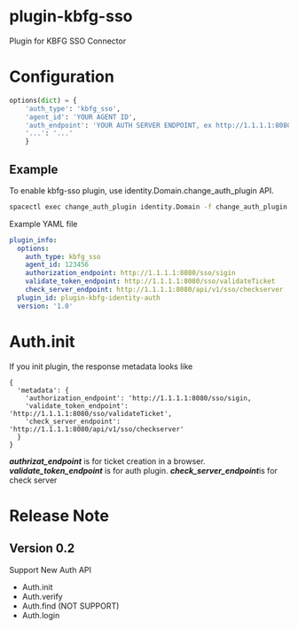 # plugin-kbfg-sso

Plugin for KBFG SSO Connector


# Configuration

~~~python
options(dict) = {
	'auth_type': 'kbfg_sso',
	'agent_id': 'YOUR AGENT ID',
	'auth_endpoint': 'YOUR AUTH SERVER ENDPOINT, ex http://1.1.1.1:8080'
	'...': '...'
	}

~~~


## Example

To enable kbfg-sso plugin,
use identity.Domain.change_auth_plugin API.


~~~bash
spacectl exec change_auth_plugin identity.Domain -f change_auth_plugin.yaml
~~~

Example YAML file

~~~yaml
plugin_info:
  options:
    auth_type: kbfg_sso
    agent_id: 123456
    authorization_endpoint: http://1.1.1.1:8080/sso/sigin
    validate_token_endpoint: http://1.1.1.1:8080/sso/validateTicket
    check_server_endpoint: http://1.1.1.1:8080/api/v1/sso/checkserver
  plugin_id: plugin-kbfg-identity-auth
  version: '1.0'
~~~

# Auth.init

If you init plugin, the response metadata looks like

~~~
{
  'metadata': {
    'authorization_endpoint': 'http://1.1.1.1:8080/sso/sigin,
    'validate_token_endpoint': 'http://1.1.1.1:8080/sso/validateTicket',
    'check_server_endpoint': 'http://1.1.1.1:8080/api/v1/sso/checkserver'
  }
}
~~~

***authrizat_endpoint*** is for ticket creation in a browser.
***validate_token_endpoint*** is for auth plugin.
***check_server_endpoint***is for check server

# Release Note

## Version 0.2

Support New Auth API
* Auth.init
* Auth.verify
* Auth.find (NOT SUPPORT)
* Auth.login
